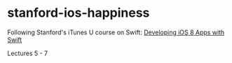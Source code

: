 # stanford-ios-happiness
Following Stanford's iTunes U course on Swift: [Developing iOS 8 Apps with Swift](https://itunes.apple.com/us/course/developing-ios-8-apps-swift/id961180099)

Lectures 5 - 7
